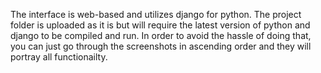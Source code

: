 The interface is web-based and utilizes django for python. The project folder is uploaded as it is but will require the latest version of python and django to be compiled and run. In order to avoid the hassle of doing that, you can just go through the screenshots in ascending order and they will portray all functionailty.
